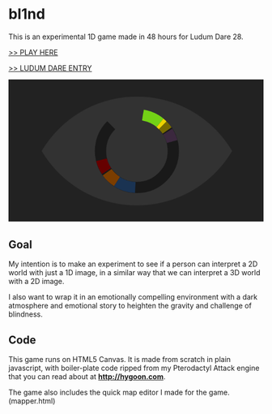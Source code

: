 # bl1nd

This is an experimental 1D game made in 48 hours for Ludum Dare 28.

[>> PLAY HERE](http://shaunew.github.io/)

[>> LUDUM DARE ENTRY](http://www.ludumdare.com/compo/ludum-dare-28/?action=preview&uid=31638)

![logo](img/logo.png)

## Goal

My intention is to make an experiment to see if a person can interpret a 2D
world with just a 1D image, in a similar way that we can interpret a 3D world
with a 2D image.

I also want to wrap it in an emotionally compelling environment with a dark
atmosphere and emotional story to heighten the gravity and challenge of
blindness.

## Code

This game runs on HTML5 Canvas.  It is made from scratch in plain javascript, with
boiler-plate code ripped from my Pterodactyl Attack engine that you can read about at
__<http://hygoon.com>__.

The game also includes the quick map editor I made for the game.  (mapper.html)
